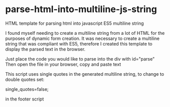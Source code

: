 # parse-html-into-multiline-js-string
HTML template for parsing html into javascript ES5 multiline string

I found myself needing to create a multiline string from a lot of HTML for the purposes of dynamic
form creation. It was necessary to create a multiline string that was compliant with ES5,
therefore I created this template to display the parsed text in the browser.

Just place the code you would like to parse into the div with id="parse"
Then open the file in your browser, copy and paste text

This script uses single quotes in the generated multiline string, 
to change to double quotes set:

  single_quotes=false;

in the footer script
